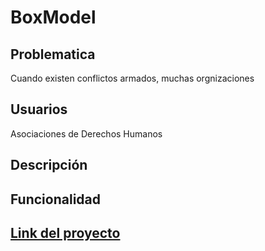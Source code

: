 # BoxModel
## Problematica
Cuando existen conflictos armados, muchas orgnizaciones 
## Usuarios
Asociaciones de Derechos Humanos
## Descripción

## Funcionalidad

## [Link del proyecto](https://shirlybarzola.github.io/BoxModel/)
